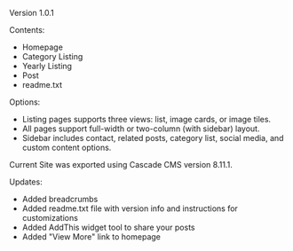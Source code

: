 Version 1.0.1

Contents:
- Homepage 
- Category Listing
- Yearly Listing
- Post 
- readme.txt 

Options:
- Listing pages supports three views: list, image cards, or image tiles. 
- All pages support full-width or two-column (with sidebar) layout.
- Sidebar includes contact, related posts, category list, social media, and custom content options.

Current Site was exported using Cascade CMS version 8.11.1.

Updates:
- Added breadcrumbs
- Added readme.txt file with version info and instructions for customizations
- Added AddThis widget tool to share your posts
- Added "View More" link to homepage
